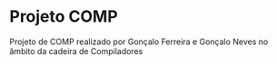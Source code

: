 # Projeto COMP
Projeto de COMP realizado por Gonçalo Ferreira e Gonçalo Neves no âmbito da cadeira de Compiladores


